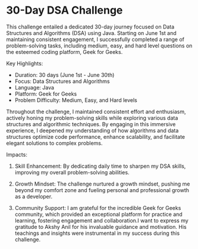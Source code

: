 # 30-Day DSA Challenge

This challenge entailed a dedicated 30-day journey focused on Data Structures and Algorithms (DSA) using Java. Starting on June 1st and maintaining consistent engagement, I successfully completed a range of problem-solving tasks, including medium, easy, and hard level questions on the esteemed coding platform, Geek for Geeks.

Key Highlights:

- Duration: 30 days (June 1st - June 30th)
- Focus: Data Structures and Algorithms
- Language: Java
- Platform: Geek for Geeks
- Problem Difficulty: Medium, Easy, and Hard levels


Throughout the challenge, I maintained consistent effort and enthusiasm, actively honing my problem-solving skills while exploring various data structures and algorithmic techniques. By engaging in this immersive experience, I deepened my understanding of how algorithms and data structures optimize code performance, enhance scalability, and facilitate elegant solutions to complex problems.

Impacts:
1. Skill Enhancement: By dedicating daily time to sharpen my DSA skills, improving my overall problem-solving abilities.

2. Growth Mindset: The challenge nurtured a growth mindset, pushing me beyond my comfort zone and fueling personal and professional growth as a developer.

3. Community Support: I am grateful for the incredible Geek for Geeks community, which provided an exceptional platform for practice and learning, fostering engagement and collaboration.I want to express my gratitude to Akshy Anil for his invaluable guidance and motivation. His teachings and insights were instrumental in my success during this challenge. 
